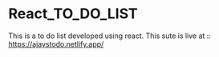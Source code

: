 # React_TO_DO_LIST
This is a to do list developed using react.
This sute is live at :: https://ajaystodo.netlify.app/
